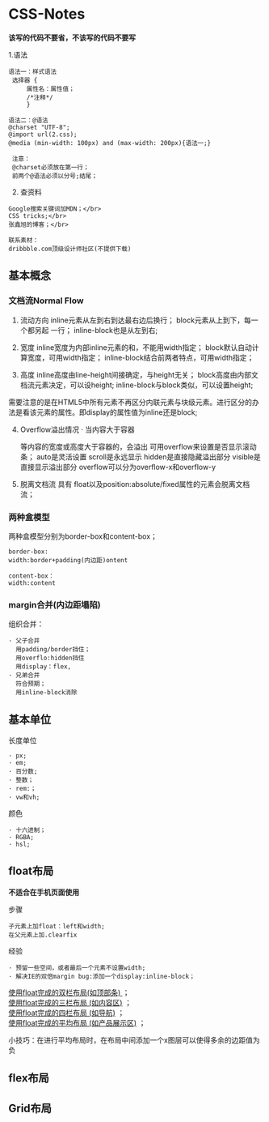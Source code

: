# CSS-Notes

**该写的代码不要省，不该写的代码不要写**

1.语法

 ```
 语法一：样式语法
  选择器 {
      属性名：属性值；
      /*注释*/
      }
      
语法二：@语法
 @charset "UTF-8";
 @import url(2.css);
 @media (min-width: 100px) and (max-width: 200px){语法一;}
   
  注意：
  @charset必须放在第一行；
  前两个@语法必须以分号;结尾；
 ```
 
2. 查资料
 ```
Google搜索关键词加MDN；</br>
CSS tricks;</br>
张鑫旭的博客；</br>
    
联系素材：
dribbble.com顶级设计师社区(不提供下载)
```
   
 
 ## 基本概念
 
 ### 文档流Normal Flow
 
 1. 流动方向
   inline元素从左到右到达最右边后换行；
   block元素从上到下，每一个都另起  一行；
   inline-block也是从左到右;
 
 2. 宽度
   inline宽度为内部inline元素的和，不能用width指定；
 block默认自动计算宽度，可用width指定；
 inline-block结合前两者特点，可用width指定；
 
 3. 高度
 inline高度由line-height间接确定，与height无关；
 block高度由内部文档流元素决定，可以设height;
 inline-block与block类似，可以设置height;
 
 需要注意的是在HTML5中所有元素不再区分内联元素与块级元素。进行区分的办法是看该元素的属性。即display的属性值为inline还是block;
 
 4. Overflow溢出情况
 · 当内容大于容器</br>
 
    等内容的宽度或高度大于容器的，会溢出
    可用overflow来设置是否显示滚动条；
    auto是灵活设置
    scroll是永远显示
    hidden是直接隐藏溢出部分
    visible是直接显示溢出部分
    overflow可以分为overflow-x和overflow-y
      
 5. 脱离文档流
   具有 float以及position:absolute/fixed属性的元素会脱离文档流；
   
 ### 两种盒模型
 
 两种盒模型分别为border-box和content-box；
 
 ```
 border-box:
 width:border+padding(内边距)ontent
 
 content-box：
 width:content
 
 ```
 
 ### margin合并(内边距塌陷)
 
 组织合并：
 
    · 父子合并
      用padding/border挡住；
      用overflo:hidden挡住
      用display：flex,
    · 兄弟合并
      符合预期；
      用inline-block消除

 
 ## 基本单位
 
长度单位

    · px;  
    · em;
    · 百分数;
    · 整数；
    · rem:；
    · vw和vh;
颜色
 
    · 十六进制；
    · RGBA;
    · hsl;
    
 ## float布局
 
 **不适合在手机页面使用**
 
 
 步骤
 
    子元素上加float：left和width;
    在父元素上加.clearfix
 经验
 
    · 预留一些空间，或者最后一个元素不设置width;
    · 解决IE的双倍margin bug:添加一个display:inline-block；

<a href="">使用float完成的双栏布局(如顶部条) </a> ；</br>
<a href="">使用float完成的三栏布局 (如内容区)</a> ；</br>
<a href="">使用float完成的四栏布局 (如导航)</a> ；</br>
<a href="">使用float完成的平均布局 (如产品展示区)</a> ；</br>
<p>小技巧：在进行平均布局时，在布局中间添加一个x图层可以使得多余的边距值为负</p>


## flex布局

## Grid布局

 
